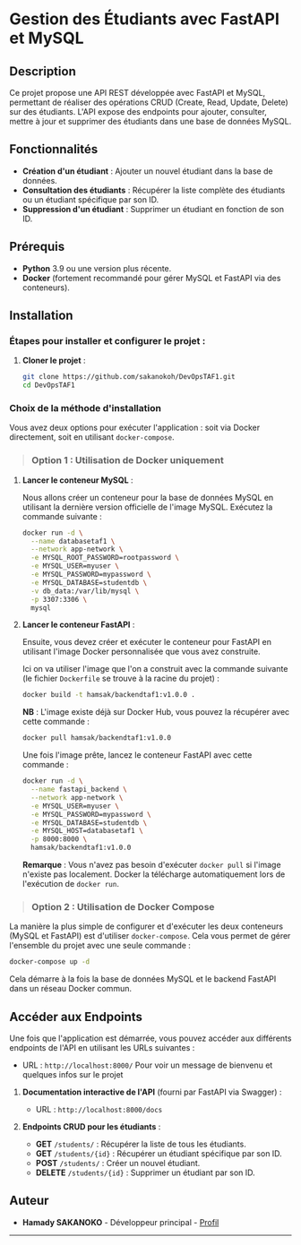# Gestion des Étudiants avec FastAPI et MySQL

## Description

Ce projet propose une API REST développée avec FastAPI et MySQL, permettant de réaliser des opérations CRUD (Create, Read, Update, Delete) sur des étudiants. L'API expose des endpoints pour ajouter, consulter, mettre à jour et supprimer des étudiants dans une base de données MySQL.

## Fonctionnalités

- **Création d'un étudiant** : Ajouter un nouvel étudiant dans la base de données.
- **Consultation des étudiants** : Récupérer la liste complète des étudiants ou un étudiant spécifique par son ID.
- **Suppression d'un étudiant** : Supprimer un étudiant en fonction de son ID.

## Prérequis

- **Python** 3.9 ou une version plus récente.
- **Docker** (fortement recommandé pour gérer MySQL et FastAPI via des conteneurs).

## Installation

### Étapes pour installer et configurer le projet :

1. **Cloner le projet** :
   ```bash
   git clone https://github.com/sakanokoh/DevOpsTAF1.git
   cd DevOpsTAF1
   ```

### Choix de la méthode d'installation

Vous avez deux options pour exécuter l'application : soit via Docker directement, soit en utilisant `docker-compose`.

> ### Option 1 : Utilisation de Docker uniquement

1. **Lancer le conteneur MySQL** :

   Nous allons créer un conteneur pour la base de données MySQL en utilisant la dernière version officielle de l'image MySQL. Exécutez la commande suivante :

   ```bash
   docker run -d \
     --name databasetaf1 \
     --network app-network \
     -e MYSQL_ROOT_PASSWORD=rootpassword \
     -e MYSQL_USER=myuser \
     -e MYSQL_PASSWORD=mypassword \
     -e MYSQL_DATABASE=studentdb \
     -v db_data:/var/lib/mysql \
     -p 3307:3306 \
     mysql
   ```

2. **Lancer le conteneur FastAPI** :

   Ensuite, vous devez créer et exécuter le conteneur pour FastAPI en utilisant l'image Docker personnalisée que vous avez construite.

   Ici on va utiliser l'image que l'on a construit avec la commande suivante (le fichier `Dockerfile` se trouve à la racine du projet) :

   ```bash
   docker build -t hamsak/backendtaf1:v1.0.0 .
   ```

   **NB** : L'image existe déjà sur Docker Hub, vous pouvez la récupérer avec cette commande :

   ```bash
   docker pull hamsak/backendtaf1:v1.0.0
   ```

   Une fois l'image prête, lancez le conteneur FastAPI avec cette commande :

   ```bash
   docker run -d \
     --name fastapi_backend \
     --network app-network \
     -e MYSQL_USER=myuser \
     -e MYSQL_PASSWORD=mypassword \
     -e MYSQL_DATABASE=studentdb \
     -e MYSQL_HOST=databasetaf1 \
     -p 8000:8000 \
     hamsak/backendtaf1:v1.0.0
   ```

   **Remarque** : Vous n'avez pas besoin d'exécuter `docker pull` si l'image n'existe pas localement. Docker la télécharge automatiquement lors de l'exécution de `docker run`.

> ### Option 2 : Utilisation de Docker Compose

La manière la plus simple de configurer et d'exécuter les deux conteneurs (MySQL et FastAPI) est d'utiliser `docker-compose`. Cela vous permet de gérer l'ensemble du projet avec une seule commande :

```bash
docker-compose up -d
```

Cela démarre à la fois la base de données MySQL et le backend FastAPI dans un réseau Docker commun.

## Accéder aux Endpoints

Une fois que l'application est démarrée, vous pouvez accéder aux différents endpoints de l'API en utilisant les URLs suivantes :

- URL : `http://localhost:8000/` Pour voir un message de bienvenu et quelques infos sur le projet

1. **Documentation interactive de l'API** (fourni par FastAPI via Swagger) :
   - URL : `http://localhost:8000/docs`
   
2. **Endpoints CRUD pour les étudiants** :
   - **GET** `/students/` : Récupérer la liste de tous les étudiants.
   - **GET** `/students/{id}` : Récupérer un étudiant spécifique par son ID.
   - **POST** `/students/` : Créer un nouvel étudiant.
   - **DELETE** `/students/{id}` : Supprimer un étudiant par son ID.



## Auteur

- **Hamady SAKANOKO** - Développeur principal - [Profil](https://github.com/sakanokoh)

---
